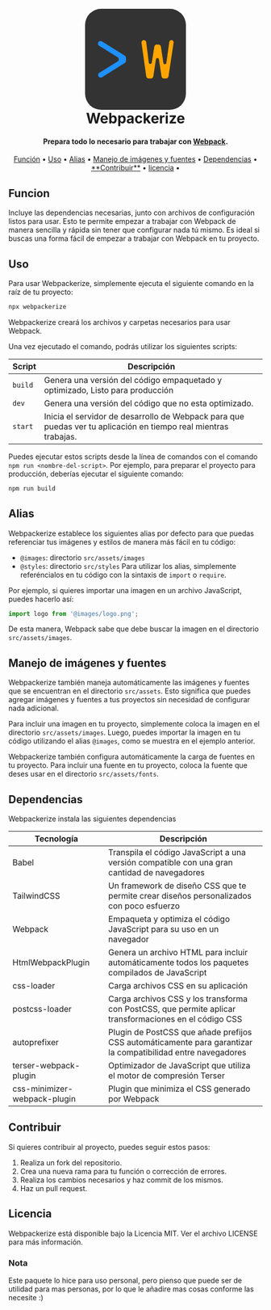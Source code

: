 
<h1 align="center">
  <br>
  <a href="http://www.amitmerchant.com/electron-markdownify"><svg width="200" height="200" viewBox="0 0 200 200" fill="none" xmlns="http://www.w3.org/2000/svg">
<rect width="200" height="200" rx="32" fill="#333333"/>
<path d="M171.329 62.0004C174.004 62.0004 176.05 64.3824 175.647 67.0263L165.47 133.754C165.098 136.196 162.998 138 160.528 138H156.536C154.065 138 151.965 136.195 151.593 133.752L146.475 100.097C145.959 96.7004 141.064 96.6981 140.544 100.095L135.392 133.757C135.019 136.198 132.919 138 130.45 138H126.228C123.736 138 121.625 136.165 121.277 133.698L111.934 67.3793C111.533 64.5384 113.739 62.0004 116.608 62.0004V62.0004C118.99 62.0004 120.999 63.7757 121.292 66.1401L126.3 106.542C126.727 109.986 131.688 110.076 132.239 106.649L137.323 75.0372C137.713 72.6134 139.805 70.8311 142.26 70.8311H145.462C147.932 70.8311 150.031 72.6339 150.405 75.0748L155.314 107.156C155.837 110.574 160.774 110.541 161.251 107.116L167.003 65.766C167.304 63.6072 169.15 62.0004 171.329 62.0004V62.0004Z" fill="#FFA500"/>
<path d="M26.4359 66.1555C27.9057 63.8511 30.9536 63.1539 33.2791 64.5903L78.8027 92.7096C80.2774 93.6205 81.1751 95.2302 81.1751 96.9635V103.056C81.1751 104.779 80.2881 106.381 78.8276 107.295L33.6996 135.537C31.4802 136.926 28.5652 136.367 27.0161 134.257L26.8039 133.967C25.0771 131.614 25.7244 128.289 28.2077 126.755L64.5246 104.327C67.6902 102.372 67.6879 97.7678 64.5202 95.8161L27.923 73.2668C25.5461 71.8023 24.829 68.6751 26.3302 66.3212L26.4359 66.1555Z" fill="#1E90FF"/>
</svg>
</a>
  <br>
  Webpackerize
  <br>
</h1>

<h4 align="center">Prepara todo lo necesario para trabajar con <a href="https://webpack.js.org/" target="_blank">Webpack</a>.</h4>

<p align="center">
  <a href="#funcion">Función</a> •
  <a href="#uso">Uso</a> •
  <a href="#alias">Alias</a> •
  <a href="#manejo-de-imágenes-y-fuentes">Manejo de imágenes y fuentes</a> •
  <a href="#dependencias">Dependencias</a> •
  <a href="#contribuir">**Contribuir**</a> •
  <a href="#licencia">licencia</a> •
</p>

## Funcion
Incluye las dependencias necesarias, junto con archivos de configuración listos para usar. Esto te permite empezar a trabajar con Webpack de manera sencilla y rápida sin tener que configurar nada tú mismo. Es ideal si buscas una forma fácil de empezar a trabajar con Webpack en tu proyecto.

## Uso
Para usar Webpackerize, simplemente ejecuta el siguiente comando en la raíz de tu proyecto:

```bash
npx webpackerize
```
Webpackerize creará los archivos y carpetas necesarios para usar Webpack.

Una vez ejecutado el comando, podrás utilizar los siguientes scripts:

| Script  | Descripción                                                                                                           |
| ------- | --------------------------------------------------------------------------------------------------------------------- |
| `build` | Genera una versión del código empaquetado y optimizado, Listo para producción                                     |
| `dev`   | Genera una versión del código que no esta optimizado. |
| `start` | Inicia el servidor de desarrollo de Webpack para que puedas ver tu aplicación en tiempo real mientras trabajas.        |


Puedes ejecutar estos scripts desde la línea de comandos con el comando `npm run <nombre-del-script>`. Por ejemplo, para preparar el proyecto para producción, deberías ejecutar el siguiente comando:

```bash
npm run build
```

## Alias
Webpackerize establece los siguientes alias por defecto para que puedas referenciar tus imágenes y estilos de manera más fácil en tu código:

- `@images`: directorio `src/assets/images`
- `@styles`: directorio `src/styles`
Para utilizar los alias, simplemente referéncialos en tu código con la sintaxis de `import` o `require`. 

Por ejemplo, si quieres importar una imagen en un archivo JavaScript, puedes hacerlo así:

```javascript
import logo from '@images/logo.png';
```

De esta manera, Webpack sabe que debe buscar la imagen en el directorio `src/assets/images`.

## Manejo de imágenes y fuentes
Webpackerize también maneja automáticamente las imágenes y fuentes que se encuentran en el directorio `src/assets`. Esto significa que puedes agregar imágenes y fuentes a tus proyectos sin necesidad de configurar nada adicional.

Para incluir una imagen en tu proyecto, simplemente coloca la imagen en el directorio `src/assets/images`. Luego, puedes importar la imagen en tu código utilizando el alias `@images`, como se muestra en el ejemplo anterior.

Webpackerize también configura automáticamente la carga de fuentes en tu proyecto. Para incluir una fuente en tu proyecto, coloca la fuente que deses usar en el directorio `src/assets/fonts`.

## Dependencias

Webpackerize instala las siguientes dependencias

| Tecnología         | Descripción                                                                            |
| ------------------ | -------------------------------------------------------------------------------------- |
| Babel              | Transpila el código JavaScript a una versión compatible con una gran cantidad de navegadores |
| TailwindCSS        | Un framework de diseño CSS que te permite crear diseños personalizados con poco esfuerzo |
| Webpack            | Empaqueta y optimiza el código JavaScript para su uso en un navegador |
| HtmlWebpackPlugin | Genera un archivo HTML para incluir automáticamente todos los paquetes compilados de JavaScript |
| css-loader         | Carga archivos CSS en su aplicación                                                      |
| postcss-loader     | Carga archivos CSS y los transforma con PostCSS, que permite aplicar transformaciones en el código CSS |
| autoprefixer      | Plugin de PostCSS que añade prefijos CSS automáticamente para garantizar la compatibilidad entre navegadores |
| terser-webpack-plugin | Optimizador de JavaScript que utiliza el motor de compresión Terser |
| css-minimizer-webpack-plugin | Plugin que minimiza el CSS generado por Webpack |


## Contribuir
Si quieres contribuir al proyecto, puedes seguir estos pasos:

1. Realiza un fork del repositorio.
2. Crea una nueva rama para tu función o corrección de errores.
3. Realiza los cambios necesarios y haz commit de los mismos.
4. Haz un pull request.

## Licencia
Webpackerize está disponible bajo la Licencia MIT. Ver el archivo LICENSE para más información.

### Nota
Este paquete lo hice para uso personal, pero pienso que puede ser de utilidad para mas personas, por lo que le añadire mas cosas conforme las necesite :)